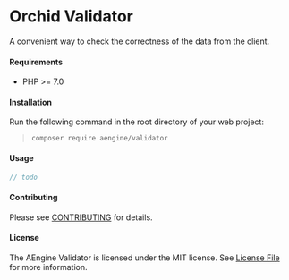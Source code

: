 Orchid Validator
====
A convenient way to check the correctness of the data from the client.

#### Requirements
* PHP >= 7.0

#### Installation
Run the following command in the root directory of your web project:
  
> `composer require aengine/validator`

#### Usage
```php
// todo
```

#### Contributing
Please see [CONTRIBUTING](CONTRIBUTING.md) for details.

#### License
The AEngine Validator is licensed under the MIT license. See [License File](LICENSE.md) for more information.
